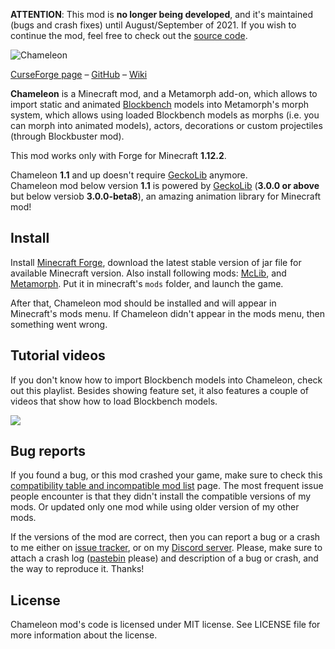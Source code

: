 **ATTENTION**: This mod is **no longer being developed**, and it's maintained (bugs and crash fixes) until August/September of 2021. If you wish to continue the mod, feel free to check out the [source code](https://github.com/mchorse/chameleon).  

![Chameleon](https://i.imgur.com/Iobi4O0.png)

[CurseForge page](https://curseforge.com/minecraft/mc-mods/chameleon-morph) – [GitHub](https://github.com/mchorse/chameleon) – [Wiki](https://github.com/mchorse/chameleon/wiki) 

**Chameleon** is a Minecraft mod, and a Metamorph add-on, which allows to import static and animated [Blockbench](https://blockbench.net/) models into Metamorph's morph system, which allows using loaded Blockbench models as morphs (i.e. you can morph into animated models), actors, decorations or custom projectiles (through Blockbuster mod). 

This mod works only with Forge for Minecraft **1.12.2**. 

Chameleon **1.1** and up doesn't require [GeckoLib](https://curseforge.com/minecraft/mc-mods/geckolib) anymore.  
Chameleon mod below version **1.1** is powered by [GeckoLib](https://curseforge.com/minecraft/mc-mods/geckolib) (**3.0.0 or above** but below versiob **3.0.0-beta8**), an amazing animation library for Minecraft mod!

## Install

Install [Minecraft Forge](http://files.minecraftforge.net/), download the latest stable version of jar file for available Minecraft version. Also install following mods: [McLib](https://www.curseforge.com/minecraft/mc-mods/mchorses-mclib), and [Metamorph](https://www.curseforge.com/minecraft/mc-mods/metamorph). Put it in minecraft's `mods` folder, and launch the game.

After that, Chameleon mod should be installed and will appear in Minecraft's mods menu. If Chameleon didn't appear in the mods menu, then something went wrong. 

## Tutorial videos

If you don't know how to import Blockbench models into Chameleon, check out this playlist. Besides showing feature set, it also features a couple of videos that show how to load Blockbench models.

<a href="https://youtu.be/97romIu2DGo?list=PLLnllO8nnzE94k_xh3tqX58_tJzx92NcG"><img src="https://img.youtube.com/vi/97romIu2DGo/0.jpg"></a> 

## Bug reports

If you found a bug, or this mod crashed your game, make sure to check this [compatibility table and incompatible mod list](https://github.com/mchorse/mclib/wiki/Compatibility-table-of-McHorse%27s-mods) page. The most frequent issue people encounter is that they didn't install the compatible versions of my mods. Or updated only one mod while using older version of my other mods.

If the versions of the mod are correct, then you can report a bug or a crash to me either on [issue tracker](https://github.com/mchorse/chameleon/issues/), or on my [Discord server](https://discord.gg/qfxrqUF). Please, make sure to attach a crash log ([pastebin](http://pastebin.com) please) and description of a bug or crash, and the way to reproduce it. Thanks! 

## License

Chameleon mod's code is licensed under MIT license. See LICENSE file for more information about the license.